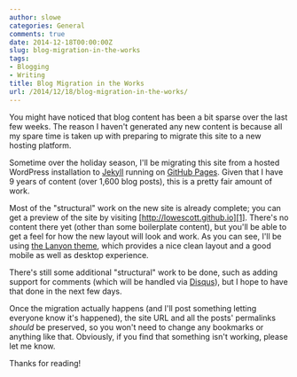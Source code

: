 ```yaml
---
author: slowe
categories: General
comments: true
date: 2014-12-18T00:00:00Z
slug: blog-migration-in-the-works
tags:
- Blogging
- Writing
title: Blog Migration in the Works
url: /2014/12/18/blog-migration-in-the-works/
---
```


You might have noticed that blog content has been a bit sparse over the last few weeks. The reason I haven't generated any new content is because all my spare time is taken up with preparing to migrate this site to a new hosting platform.

Sometime over the holiday season, I'll be migrating this site from a hosted WordPress installation to [Jekyll][4] running on [GitHub Pages][5]. Given that I have 9 years of content (over 1,600 blog posts), this is a pretty fair amount of work.

Most of the "structural" work on the new site is already complete; you can get a preview of the site by visiting [http://lowescott.github.io][1]. There's no content there yet (other than some boilerplate content), but you'll be able to get a feel for how the new layout will look and work. As you can see, I'll be using [the Lanyon theme][2], which provides a nice clean layout and a good mobile as well as desktop experience.

There's still some additional "structural" work to be done, such as adding support for comments (which will be handled via [Disqus][3]), but I hope to have that done in the next few days.

Once the migration actually happens (and I'll post something letting everyone know it's happened), the site URL and all the posts' permalinks _should_ be preserved, so you won't need to change any bookmarks or anything like that. Obviously, if you find that something isn't working, please let me know.

Thanks for reading!


[1]: http://lowescott.github.io
[2]: https://github.com/poole/lanyon
[3]: https://disqus.com
[4]: http://jekyllrb.com
[5]: https://pages.github.com
